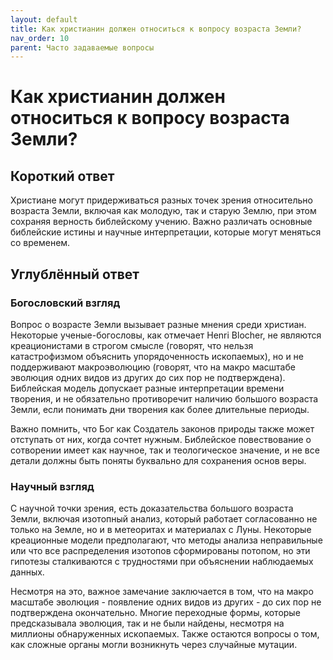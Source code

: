 ```yaml
---
layout: default
title: Как христианин должен относиться к вопросу возраста Земли?
nav_order: 10
parent: Часто задаваемые вопросы
---
```


# Как христианин должен относиться к вопросу возраста Земли?

## Короткий ответ

Христиане могут придерживаться разных точек зрения относительно возраста Земли, включая как молодую, так и старую Землю, при этом сохраняя верность библейскому учению. Важно различать основные библейские истины и научные интерпретации, которые могут меняться со временем.

## Углублённый ответ

### Богословский взгляд

Вопрос о возрасте Земли вызывает разные мнения среди христиан. Некоторые ученые-богословы, как отмечает Henri Blocher, не являются креационистами в строгом смысле (говорят, что нельзя катастрофизмом объяснить упорядоченность ископаемых), но и не поддерживают макроэволюцию (говорят, что на макро масштабе эволюция одних видов из других до сих пор не подтверждена). Библейская модель допускает разные интерпретации времени творения, и не обязательно противоречит наличию большого возраста Земли, если понимать дни творения как более длительные периоды.

Важно помнить, что Бог как Создатель законов природы также может отступать от них, когда сочтет нужным. Библейское повествование о сотворении имеет как научное, так и теологическое значение, и не все детали должны быть поняты буквально для сохранения основ веры.

### Научный взгляд

С научной точки зрения, есть доказательства большого возраста Земли, включая изотопный анализ, который работает согласованно не только на Земле, но и в метеоритах и материалах с Луны. Некоторые креационные модели предполагают, что методы анализа неправильные или что все распределения изотопов сформированы потопом, но эти гипотезы сталкиваются с трудностями при объяснении наблюдаемых данных.

Несмотря на это, важное замечание заключается в том, что на макро масштабе эволюция - появление одних видов из других - до сих пор не подтверждена окончательно. Многие переходные формы, которые предсказывала эволюция, так и не были найдены, несмотря на миллионы обнаруженных ископаемых. Также остаются вопросы о том, как сложные органы могли возникнуть через случайные мутации.

</content>